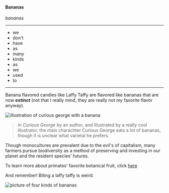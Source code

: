 #### Bananas
_bananas_
* * *

* we
* don't
* have
* as
* many
* kinds
* as
* we 
* used
* to
* * *

Banana flavored candies like Laffy Taffy are flavored like bananas that are now _**extinct**_ \(not that I really mind, they are really not my favorite flavor anyway\).  




![illustration of curious george with a banana](https://upload.wikimedia.org/wikipedia/en/d/d8/Curious_George.png)
>In *Curious George* by an author, and illustrated by a really cool illustrator, the main charachter Curious George eats a lot of bananas, though it is unclear what varietal he prefers.

Though monocultures are prevalent due to the evil's of capitalism, many farmers pursue biodiversity as a method of preserving and investing in our planet and the resident species' futures.  

To learn more about primates' favorite botanical fruit, click [here](https://en.wikipedia.org/wiki/Banana)

And remember! Biting a laffy taffy is weird.

![picture of four kinds of bananas](https://upload.wikimedia.org/wikipedia/commons/thumb/d/de/Bananavarieties.jpg/220px-Bananavarieties.jpg)
